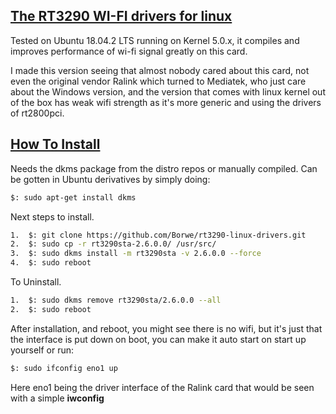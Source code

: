 ## <u>The RT3290 WI-FI drivers for linux</u>

Tested on Ubuntu 18.04.2 LTS running on Kernel 5.0.x, it compiles and improves performance of wi-fi signal greatly on this card.

I made this version seeing that almost nobody cared about this card, not even the original vendor Ralink which turned to Mediatek, who just care about the Windows version, and the version that comes with linux kernel out of the box has weak wifi strength as it's more generic and using the drivers of rt2800pci.

## <u>How To Install</u>

Needs the dkms package from the distro repos or manually compiled. Can be gotten in Ubuntu derivatives by simply doing:

```bash
$: sudo apt-get install dkms
```

Next steps to install.

```bash
1. 	$: git clone https://github.com/Borwe/rt3290-linux-drivers.git
2. 	$: sudo cp -r rt3290sta-2.6.0.0/ /usr/src/
3.	$: sudo dkms install -m rt3290sta -v 2.6.0.0 --force
4. 	$: sudo reboot


```

To Uninstall.

```bash
1.	$: sudo dkms remove rt3290sta/2.6.0.0 --all
2.	$: sudo reboot
```



After installation, and reboot, you might see there is no wifi, but it's just that the interface is put down on boot, you can make it auto start on start up yourself or run:

```bash
$: sudo ifconfig eno1 up
```

Here eno1 being the driver interface of the Ralink card that would be seen with a simple **iwconfig**
